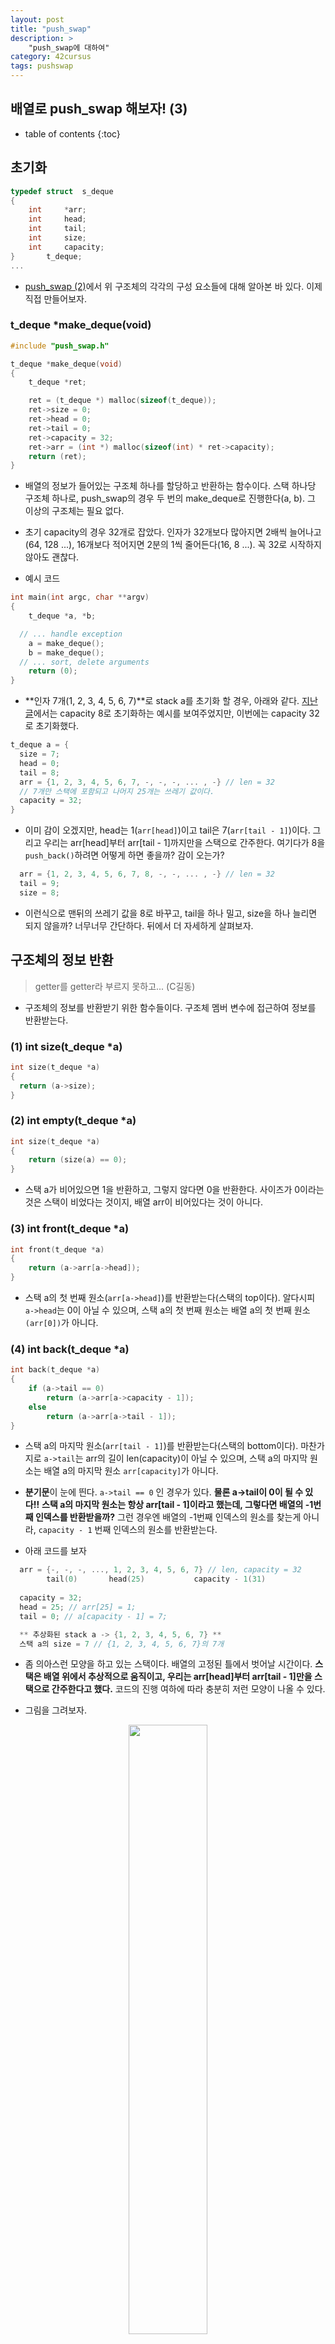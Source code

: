 ```yaml
---
layout: post
title: "push_swap"
description: >
    "push_swap에 대하여"
category: 42cursus
tags: pushswap
---
```

## 배열로 push_swap 해보자! (3)

* table of contents
{:toc}

## 초기화

~~~c
typedef struct	s_deque
{
	int		*arr;
	int		head;
	int		tail;
	int		size;
	int		capacity;
}		t_deque;
...
~~~

- [push_swap (2)](https://espebaum.github.io/42cursus/push-swap-2.html)에서 위 구조체의 각각의 구성 요소들에 대해 알아본 바 있다. 이제 직접 만들어보자.

### t_deque *make_deque(void)
~~~c
#include "push_swap.h"

t_deque	*make_deque(void)
{
	t_deque	*ret;

	ret = (t_deque *) malloc(sizeof(t_deque));
	ret->size = 0;
	ret->head = 0;
	ret->tail = 0;
	ret->capacity = 32;
	ret->arr = (int *) malloc(sizeof(int) * ret->capacity);
	return (ret);
}
~~~

- 배열의 정보가 들어있는 구조체 하나를 할당하고 반환하는 함수이다. 스택 하나당 구조체 하나로, push_swap의 경우 두 번의 make_deque로 진행한다(a, b). 그 이상의 구조체는 필요 없다.

- 초기 capacity의 경우 32개로 잡았다. 인자가 32개보다 많아지면 2배씩 늘어나고(64, 128 ...), 16개보다 적어지면 2분의 1씩 줄어든다(16, 8 ...). 꼭 32로 시작하지 않아도 괜찮다.


- 예시 코드
~~~c
int	main(int argc, char **argv)
{
	t_deque	*a, *b;

  // ... handle exception
	a = make_deque();
	b = make_deque();
  // ... sort, delete arguments
	return (0);
}
~~~

- **인자 7개(1, 2, 3, 4, 5, 6, 7)**로 stack a를 초기화 할 경우, 아래와 같다. [지난 글](https://espebaum.github.io/42cursus/push-swap-2.html)에서는 capacity 8로 초기화하는 예시를 보여주었지만, 이번에는 capacity 32로 초기화했다.

~~~c
t_deque a = {
  size = 7;
  head = 0;
  tail = 8;
  arr = {1, 2, 3, 4, 5, 6, 7, -, -, -, ... , -} // len = 32
  // 7개만 스택에 포함되고 나머지 25개는 쓰레기 값이다.
  capacity = 32;
}
~~~

- 이미 감이 오겠지만, head는 1(`arr[head]`)이고 tail은 7(`arr[tail - 1]`)이다. 그리고 우리는 arr[head]부터 arr[tail - 1]까지만을 스택으로 간주한다. 여기다가 8을 `push_back()`하려면 어떻게 하면 좋을까? 감이 오는가?

~~~c
  arr = {1, 2, 3, 4, 5, 6, 7, 8, -, -, ... , -} // len = 32
  tail = 9;
  size = 8;
~~~

- 이런식으로 맨뒤의 쓰레기 값을 8로 바꾸고, tail을 하나 밀고, size을 하나 늘리면 되지 않을까? 너무너무 간단하다. 뒤에서 더 자세하게 살펴보자.


## 구조체의 정보 반환

> getter를 getter라 부르지 못하고... (C길동)

- 구조체의 정보를 반환받기 위한 함수들이다. 구조체 멤버 변수에 접근하여 정보를 반환받는다.

### (1) int size(t_deque *a)
~~~c
int	size(t_deque *a)
{
  return (a->size);
}
~~~

### (2) int empty(t_deque *a)
~~~c
int	size(t_deque *a)
{
	return (size(a) == 0);
}
~~~
- 스택 a가 비어있으면 1을 반환하고, 그렇지 않다면 0을 반환한다. 사이즈가 0이라는 것은 스택이 비었다는 것이지, 배열 arr이 비어있다는 것이 아니다.

### (3) int front(t_deque *a)
~~~c
int	front(t_deque *a)
{
	return (a->arr[a->head]);
}
~~~
- 스택 a의 첫 번째 원소(`arr[a->head]`)를 반환받는다(스택의 top이다). 알다시피 `a->head`는 0이 아닐 수 있으며, 스택 a의 첫 번째 원소는 배열 a의 첫 번째 원소`(arr[0])`가 아니다.

### (4) int back(t_deque *a)
~~~c
int	back(t_deque *a)
{
	if (a->tail == 0)
		return (a->arr[a->capacity - 1]);
	else
		return (a->arr[a->tail - 1]);
}
~~~
- 스택 a의 마지막 원소(`arr[tail - 1]`)를 반환받는다(스택의 bottom이다). 마찬가지로 `a->tail`는 arr의 길이 len(capacity)이 아닐 수 있으며, 스택 a의 마지막 원소는 배열 a의 마지막 원소 `arr[capacity]`가 아니다.

- **분기문**이 눈에 띈다. `a->tail == 0` 인 경우가 있다. **물론 a->tail이 0이 될 수 있다!!** **스택 a의 마지막 원소는 항상 arr[tail - 1]이라고 했는데, 그렇다면 배열의 -1번째 인덱스를 반환받을까?** 그런 경우엔 배열의 -1번째 인덱스의 원소를 찾는게 아니라, `capacity - 1` 번째 인덱스의 원소를 반환받는다.<br> 

- 아래 코드를 보자 
~~~c
  arr = {-, -, -, ..., 1, 2, 3, 4, 5, 6, 7} // len, capacity = 32
        tail(0)       head(25)           capacity - 1(31)
 
  capacity = 32;
  head = 25; // arr[25] = 1;
  tail = 0; // a[capacity - 1] = 7;

  ** 추상화된 stack a -> {1, 2, 3, 4, 5, 6, 7} **
  스택 a의 size = 7 // {1, 2, 3, 4, 5, 6, 7}의 7개
~~~

- 좀 의아스런 모양을 하고 있는 스택이다. 배열의 고정된 틀에서 벗어날 시간이다. **스택은 배열 위에서 추상적으로 움직이고, 우리는 arr[head]부터 arr[tail - 1]만을 스택으로 간주한다고 했다.** 코드의 진행 여하에 따라 충분히 저런 모양이 나올 수 있다.

- 그림을 그려보자.

<center><img src="/assets/img/push_swap/circular-queue2.png" width="50%" height="50%"></center>

- 이렇게 보니 확실히 배열의 틀에서 벗어난 것 같다. 배열의 arr[0]이나 배열의 arr[len - 1]은 이 그림에서 아무런 의미를 가지고 있지 않다. **우리는 다만 arr[head]에서 arr[tail - 1]만을 스택으로 간주한다.** tail이 0인 경우는 예외 사항으로, 이 경우에만 `tail - 1`은 -1이 아니라 `capacity - 1`이 된다.

- 여기서 8을 `push_back()`해본다면 어떨까? 아래를 보자.
~~~c
  "t_deque* a의 정보"
  arr = {8, -, -, ..., 1, 2, 3, 4, 5, 6, 7} // len, capacity = 32
           tail(1)    head(25)          a[31]         
 
  capacity = 32;
  head = 25; // arr[25] = 1;
  tail = 1; // a[capacity - 1] = 8;

  ** 추상화된 stack a -> {1, 2, 3, 4, 5, 6, 7, 8} **
  스택 a의 size = 8 // {1, 2, 3, 4, 5, 6, 7, 8}의 8개

  int b = back(a); // arr[tail - 1] = 8;
~~~

- 바로 이거다. tail을 하나 더하고, tail 바로 앞의 원소를 8로 변경하고, 스택의 size를 하나 늘렸다. 그림을 보자.

<center><img src="/assets/img/push_swap/circular-queue3.png" width="50%" height="50%"></center>

- 7 다음이 8이다. 배열 상에서는 7 다음의 원소가 없기 때문에 7을 스택의 끝으로 착각할 수 있지만, 우리의 추상화된 배열은 마치 원형 큐와 같이 동작하기 때문에 7 다음은 없는게 아니라 8이 된다. 기존 배열의 틀에서 벗어나자. a[capacity - 1] 다음은 a[0]이다. 그리고 우리는 arr[head]부터 arr[tail - 1]만을 스택으로 간주한다.
